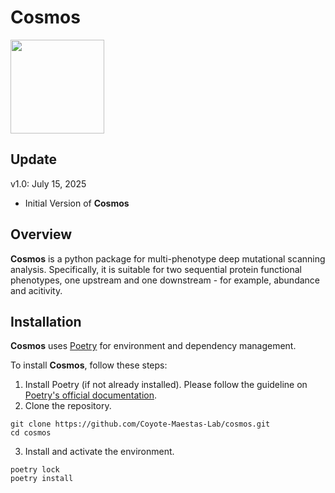 # Cosmos

<p align="left">
  <img src="cosmos_logo.png" width="150">
</p>

## Update
v1.0: July 15, 2025
- Initial Version of __Cosmos__

## Overview

__Cosmos__ is a python package for multi-phenotype deep mutational scanning analysis. Specifically, it is suitable for two sequential protein functional phenotypes, one upstream and one downstream - for example, abundance and acitivity.

## Installation

__Cosmos__ uses [Poetry](https://python-poetry.org/) for environment and dependency management.

To install __Cosmos__, follow these steps:
1. Install Poetry (if not already installed). Please follow the guideline on [Poetry's official documentation](https://python-poetry.org/docs/).
2. Clone the repository.
```{bash}
git clone https://github.com/Coyote-Maestas-Lab/cosmos.git
cd cosmos
```
3. Install and activate the environment.
```{bash}
poetry lock
poetry install
```




